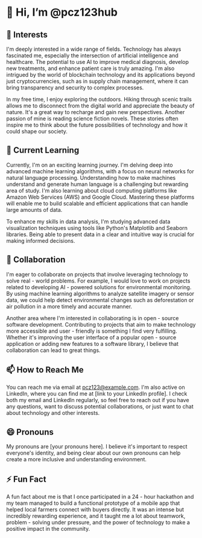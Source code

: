 # 👋 Hi, I’m @pcz123hub

## 👀 Interests
I'm deeply interested in a wide range of fields. Technology has always fascinated me, especially the intersection of artificial intelligence and healthcare. The potential to use AI to improve medical diagnosis, develop new treatments, and enhance patient care is truly amazing. I'm also intrigued by the world of blockchain technology and its applications beyond just cryptocurrencies, such as in supply chain management, where it can bring transparency and security to complex processes.

In my free time, I enjoy exploring the outdoors. Hiking through scenic trails allows me to disconnect from the digital world and appreciate the beauty of nature. It's a great way to recharge and gain new perspectives. Another passion of mine is reading science fiction novels. These stories often inspire me to think about the future possibilities of technology and how it could shape our society.

## 🌱 Current Learning
Currently, I'm on an exciting learning journey. I'm delving deep into advanced machine learning algorithms, with a focus on neural networks for natural language processing. Understanding how to make machines understand and generate human language is a challenging but rewarding area of study. I'm also learning about cloud computing platforms like Amazon Web Services (AWS) and Google Cloud. Mastering these platforms will enable me to build scalable and efficient applications that can handle large amounts of data.

To enhance my skills in data analysis, I'm studying advanced data visualization techniques using tools like Python's Matplotlib and Seaborn libraries. Being able to present data in a clear and intuitive way is crucial for making informed decisions.

## 💞️ Collaboration
I'm eager to collaborate on projects that involve leveraging technology to solve real - world problems. For example, I would love to work on projects related to developing AI - powered solutions for environmental monitoring. By using machine learning algorithms to analyze satellite imagery or sensor data, we could help detect environmental changes such as deforestation or air pollution in a more timely and accurate manner.

Another area where I'm interested in collaborating is in open - source software development. Contributing to projects that aim to make technology more accessible and user - friendly is something I find very fulfilling. Whether it's improving the user interface of a popular open - source application or adding new features to a software library, I believe that collaboration can lead to great things.

## 📫 How to Reach Me
You can reach me via email at pcz123@example.com. I'm also active on LinkedIn, where you can find me at [link to your LinkedIn profile]. I check both my email and LinkedIn regularly, so feel free to reach out if you have any questions, want to discuss potential collaborations, or just want to chat about technology and other interests.

## 😄 Pronouns
My pronouns are [your pronouns here]. I believe it's important to respect everyone's identity, and being clear about our own pronouns can help create a more inclusive and understanding environment.

## ⚡ Fun Fact
A fun fact about me is that I once participated in a 24 - hour hackathon and my team managed to build a functional prototype of a mobile app that helped local farmers connect with buyers directly. It was an intense but incredibly rewarding experience, and it taught me a lot about teamwork, problem - solving under pressure, and the power of technology to make a positive impact in the community.

<!---
pcz123hub/pcz123hub is a ✨ special ✨ repository because its `README.md` (this file) appears on your GitHub profile.
You can click the Preview link to take a look at your changes.
--->

